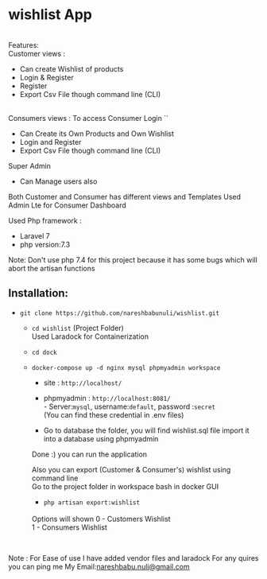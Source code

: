 # wishlist App
 <br> Features:
 <br>
 Customer views  :<br>
   - Can create Wishlist of products<br>
   - Login & Register  <br>
   - Register<br>
   - Export Csv File though command line (CLI)
  
 <br>Consumers views : 
 To access Consumer Login 
 ``
 - Can Create its Own Products and Own Wishlist 
 - Login and Register 
 - Export Csv File though command line (CLI)
 
 Super Admin 
 - Can Manage users also
  
 Both Customer and Consumer has different  views and Templates Used Admin Lte for Consumer Dashboard 
 
 Used  Php framework :
 - Laravel 7
 - php version:7.3 <br>
 
 Note: Don't use php 7.4 for this project because it has some bugs which will abort the artisan functions
## Installation:
- `git clone https://github.com/nareshbabunuli/wishlist.git`

  - `cd wishlist`  (Project Folder)
<br> Used Laradock  for Containerization 
  - `cd dock`
  - `docker-compose up -d nginx mysql phpmyadmin workspace`
  
    - site       : `http://localhost/`
    - phpmyadmin : `http://localhost:8081/`
         <br> - Server:`mysql`, username:`default`, password :`secret`
            <br>(You can find these credential in .env files)
  
     - Go to database the folder, you will find wishlist.sql file import it into a database using phpmyadmin
     
     Done  :) you can run the application  
     
     Also you can export (Customer & Consumer's) wishlist using command line 
     <br>
     Go to the project folder in workspace bash in docker GUI 
       - `php artisan export:wishlist`
       <br>
       Options will shown      
       0 - Customers Wishlist
       <br>
       1 - Consumers Wishlist 
<br>

Note : For Ease of use I have added vendor files and laradock 
For any  quires you can ping me My Email:nareshbabu.nuli@gmail.com
    
 
 
 
 
